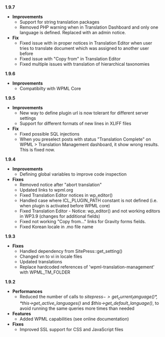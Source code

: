 **1.9.7**

* **Improvements**
	* Support for string translation packages 
	* Removed PHP warning when in Translation Dashboard and only one language is defined. Replaced with an admin notice.
* **Fix**
	* Fixed issue with in proper notices in Translation Editor when user tries to translate document which was assigned to another user before
	* Fixed issue with "Copy from" in Translation Editor 
	* Fixed multiple issues with translation of hierarchical taxonomies

**1.9.6**

* **Improvements**
	* Compatibilty with WPML Core

**1.9.5**

* **Improvements**
    * New way to define plugin url is now tolerant for different server settings
	* Support for different formats of new lines in XLIFF files
* **Fix**
    * Fixed possible SQL injections
    * When you preselect posts with status "Translation Complete" on WPML > Translation Management dashboard, it show wrong results. This is fixed now. 

**1.9.4**

* **Improvements**
	* Defining global variables to improve code inspection
* **Fixes**
	* Removed notice after "abort translation"
	* Updated links to wpml.org
	* Fixed Translation Editor notices in wp_editor()
	* Handled case where ICL_PLUGIN_PATH constant is not defined (i.e. when plugin is activated before WPML core)
	* Fixed Translation Editor - Notice: wp_editor() and not working editors in WP3.9 (changes for additional fields)
	* Fixed not working "Copy from..." links for Gravity forms fields.
	* Fixed Korean locale in .mo file name

**1.9.3**

* **Fixes**
	* Handled dependency from SitePress::get_setting()
	* Changed vn to vi in locale files
	* Updated translations
	* Replace hardcoded references of 'wpml-translation-management' with WPML_TM_FOLDER

**1.9.2**

* **Performances**
	* Reduced the number of calls to *$sitepress->get_current_language()*, *$this->get_active_languages()* and *$this->get_default_language()*, to avoid running the same queries more times than needed
* **Features**
	* Added WPML capabilities (see online documentation)
* **Fixes**
	* Improved SSL support for CSS and JavaScript files
